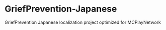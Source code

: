 # GriefPrevention-Japanese
GriefPrevention Japanese localization project optimized for MCPlayNetwork
